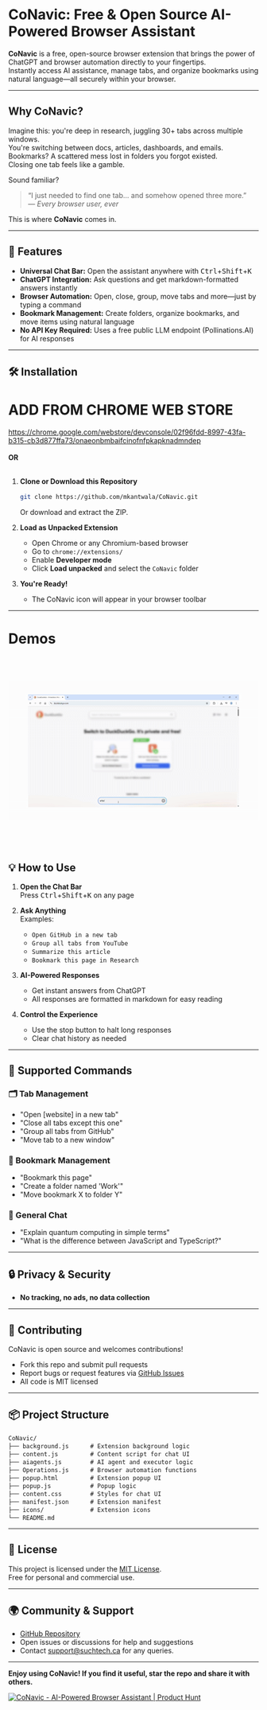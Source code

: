 # CoNavic: Free & Open Source AI-Powered Browser Assistant

**CoNavic** is a free, open-source browser extension that brings the power of ChatGPT and browser automation directly to your fingertips.  
Instantly access AI assistance, manage tabs, and organize bookmarks using natural language—all securely within your browser.

---

## Why CoNavic?

Imagine this: you're deep in research, juggling 30+ tabs across multiple windows.  
You're switching between docs, articles, dashboards, and emails. Bookmarks? A scattered mess lost in folders you forgot existed.  
Closing one tab feels like a gamble.

Sound familiar?

> “I just needed to find one tab... and somehow opened three more.”  
> — *Every browser user, ever*

This is where **CoNavic** comes in.

---

## 🚀 Features

- **Universal Chat Bar:** Open the assistant anywhere with <kbd>Ctrl</kbd>+<kbd>Shift</kbd>+<kbd>K</kbd>
- **ChatGPT Integration:** Ask questions and get markdown-formatted answers instantly
- **Browser Automation:** Open, close, group, move tabs and more—just by typing a command
- **Bookmark Management:** Create folders, organize bookmarks, and move items using natural language
- **No API Key Required:** Uses a free public LLM endpoint (Pollinations.AI) for AI responses

---

## 🛠️ Installation

# ADD FROM CHROME WEB STORE

https://chrome.google.com/webstore/devconsole/02f96fdd-8997-43fa-b315-cb3d877ffa73/onaeonbmbaifcinofnfpkapknadmndep
<br><br>
<b>OR</b>
<br><br>

1. **Clone or Download this Repository**
   ```sh
   git clone https://github.com/mkantwala/CoNavic.git
   ```
   Or download and extract the ZIP.

2. **Load as Unpacked Extension**
   - Open Chrome or any Chromium-based browser
   - Go to `chrome://extensions/`
   - Enable **Developer mode**
   - Click **Load unpacked** and select the `CoNavic` folder

3. **You're Ready!**
   - The CoNavic icon will appear in your browser toolbar

---


# Demos

<br/><br/>

[![CoNavic](https://github.com/mkantwala/CoNavic/blob/master/Demo-ezgif.com-video-to-gif-converter.gif)](https://youtu.be/H4EFP_7A3Yw)

<br/><br/>


## 💡 How to Use

1. **Open the Chat Bar**  
   Press <kbd>Ctrl</kbd>+<kbd>Shift</kbd>+<kbd>K</kbd> on any page

2. **Ask Anything**  
   Examples:
   - `Open GitHub in a new tab`
   - `Group all tabs from YouTube`
   - `Summarize this article`
   - `Bookmark this page in Research`

3. **AI-Powered Responses**  
   - Get instant answers from ChatGPT
   - All responses are formatted in markdown for easy reading

4. **Control the Experience**
   - Use the stop button to halt long responses
   - Clear chat history as needed

---

## 🧩 Supported Commands

### 🗂️ Tab Management
- "Open [website] in a new tab"
- "Close all tabs except this one"
- "Group all tabs from GitHub"
- "Move tab to a new window"

### 🔖 Bookmark Management
- "Bookmark this page"
- "Create a folder named 'Work'"
- "Move bookmark X to folder Y"

### 💬 General Chat
- "Explain quantum computing in simple terms"
- "What is the difference between JavaScript and TypeScript?"

---

## 🔒 Privacy & Security

- **No tracking, no ads, no data collection**

---

## 👐 Contributing

CoNavic is open source and welcomes contributions!

- Fork this repo and submit pull requests
- Report bugs or request features via [GitHub Issues](https://github.com/mkantwala/CoNavic/issues)
- All code is MIT licensed

---

## 📦 Project Structure

```
CoNavic/
├── background.js      # Extension background logic
├── content.js         # Content script for chat UI
├── aiagents.js        # AI agent and executor logic
├── Operations.js      # Browser automation functions
├── popup.html         # Extension popup UI
├── popup.js           # Popup logic
├── content.css        # Styles for chat UI
├── manifest.json      # Extension manifest
├── icons/             # Extension icons
└── README.md          
```

---

## 📃 License

This project is licensed under the [MIT License](LICENSE).  
Free for personal and commercial use.

---

## 🌍 Community & Support

- [GitHub Repository](https://github.com/mkantwala/CoNavic)
- Open issues or discussions for help and suggestions
- Contact support@suchtech.ca for any queries.

---

**Enjoy using CoNavic! If you find it useful, star the repo and share it with others.**

<a href="https://www.producthunt.com/posts/conavic?embed=true&utm_source=badge-featured&utm_medium=badge&utm_souce=badge-conavic" target="_blank"><img src="https://api.producthunt.com/widgets/embed-image/v1/featured.svg?post_id=960016&theme=light&t=1746106996007" alt="CoNavic - AI&#0045;Powered&#0032;Browser&#0032;Assistant | Product Hunt" style="width: 250px; height: 54px;" width="250" height="54" /></a>
